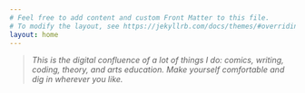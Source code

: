 ```yaml
---
# Feel free to add content and custom Front Matter to this file.
# To modify the layout, see https://jekyllrb.com/docs/themes/#overriding-theme-defaults
layout: home
---
```

<!-- ![Alt text](https://fsa.zobj.net/crop.php?r=9tlvlL2ohMpiO8HudtHVnLuB01OOTHICTxDy3T6z7RGNRAVwOUnT6HfQoZubB2gPPuT5-B5MLARznjKUDtQpMj7Co6mczb5QgL_N-Vham1YnUDLSrcjheQeZmO5AUg0SF9fH5Rm4CI05V6Vu) -->
>*This is the digital confluence of a lot of things I do: comics, writing, coding, theory, and arts education. Make yourself comfortable and dig in wherever you like.*